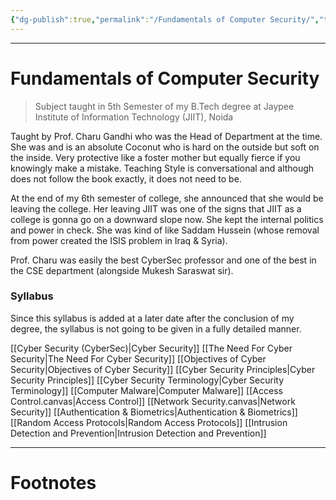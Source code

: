 ```yaml
---
{"dg-publish":true,"permalink":"/Fundamentals of Computer Security/","tags":["Academics","CyberSec"]}
---
```



---
# Fundamentals of Computer Security
> Subject taught in 5th Semester of my B.Tech degree at Jaypee Institute of Information Technology (JIIT), Noida

Taught by Prof. Charu Gandhi who was the Head of Department at the time. She was and is an absolute Coconut who is hard on the outside but soft on the inside. Very protective like a foster mother but equally fierce if you knowingly make a mistake. Teaching Style is conversational and although does not follow the book exactly, it does not need to be. 

At the end of my 6th semester of college, she announced that she would be leaving the college. Her leaving JIIT was one of the signs that JIIT as a college is gonna go on a downward slope now. She kept the internal politics and power in check. She was kind of like Saddam Hussein (whose removal from power created the ISIS problem in Iraq & Syria).

Prof. Charu was easily the best CyberSec professor and one of the best in the CSE department (alongside Mukesh Saraswat sir).

### Syllabus
Since this syllabus is added at a later date after the conclusion of my degree, the syllabus is not going to be given in a fully detailed manner.

[[Cyber Security (CyberSec)\|Cyber Security]]
[[The Need For Cyber Security\|The Need For Cyber Security]]
[[Objectives of Cyber Security\|Objectives of Cyber Security]]
[[Cyber Security Principles\|Cyber Security Principles]]
[[Cyber Security Terminology\|Cyber Security Terminology]]
[[Computer Malware\|Computer Malware]]
[[Access Control.canvas|Access Control]]
[[Network Security.canvas|Network Security]]
[[Authentication & Biometrics\|Authentication & Biometrics]]
[[Random Access Protocols\|Random Access Protocols]]
[[Intrusion Detection and Prevention\|Intrusion Detection and Prevention]]


---
# Footnotes